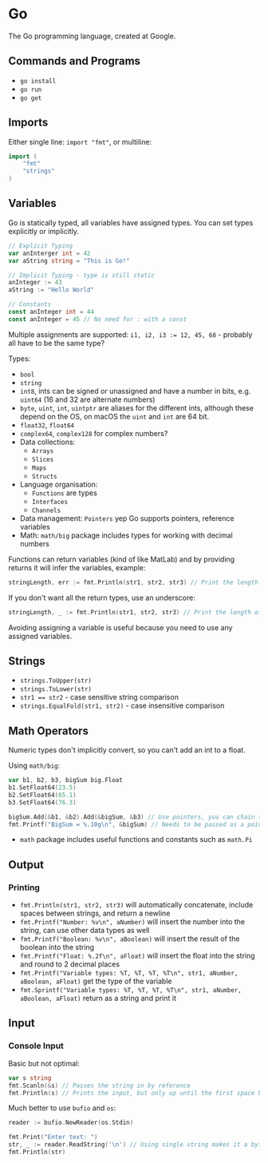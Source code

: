 # Go

The Go programming language, created at Google.

## Commands and Programs

* `go install`
* `go run`
* `go get`

## Imports

Either single line: `import "fmt"`, or multiline:

```Go
import (
    "fmt"
    "strings"
)
```

## Variables

Go is statically typed, all variables have assigned types. You can set types explicitly or implicitly.

```Go
// Explicit Typing
var anInterger int = 42
var aString string = "This is Go!"

// Implicit Typing - type is still static
anInteger := 43
aString := "Hello World"

// Constants
const anInteger int = 44
const anInteger = 45 // No need for : with a const
```

Multiple assignments are supported: `i1, i2, i3 := 12, 45, 68` - probably all have to be the same type?

Types:

* `bool`
* `string`
* `int8`, ints can be signed or unassigned and have a number in bits, e.g. `uint64` (16 and 32 are alternate numbers)
* `byte`, `uint`, `int`, `uintptr` are aliases for the different ints, although these depend on the OS, on macOS the `uint` and `int` are 64 bit.
* `float32`, `float64`
* `complex64`, `complex128` for complex numbers?
* Data collections:
  * `Arrays`
  * `Slices`
  * `Maps`
  * `Structs`
* Language organisation:
  * `Functions` are types
  * `Interfaces`
  * `Channels`
* Data management: `Pointers` yep Go supports pointers, reference variables
* Math: `math/big` package includes types for working with decimal numbers

Functions can return variables (kind of like MatLab) and by providing returns it will infer the variables, example:

```Go
stringLength, err := fmt.Println(str1, str2, str3) // Print the length of the strings and return the length and an error object(?)
```

If you don't want all the return types, use an underscore:

```Go
stringLength, _ := fmt.Println(str1, str2, str3) // Print the length of the strings and return the length and an error object(?)
```

Avoiding assigning a variable is useful because you need to use any assigned variables.

## Strings

* `strings.ToUpper(str)`
* `strings.ToLower(str)`
* `str1 == str2` - case sensitive string comparison
* `strings.EqualFold(str1, str2)` - case insensitive comparison

## Math Operators

Numeric types don't implicitly convert, so you can't add an int to a float.

Using `math/big`:

```Go
var b1, b2, b3, bigSum big.Float
b1.SetFloat64(23.5)
b2.SetFloat64(65.1)
b3.SetFloat64(76.3)

bigSum.Add(&b1, &b2).Add(&bigSum, &b3) // Use pointers, you can chain the Add method!
fmt.Printf("BigSum = %.10g\n", &bigSum) // Needs to be passed as a pointer, not directly
```

* `math` package includes useful functions and constants such as `math.Pi`

## Output

### Printing

* `fmt.Println(str1, str2, str3)` will automatically concatenate, include spaces between strings, and return a newline
* `fmt.Printf("Number: %v\n", aNumber)` will insert the number into the string, can use other data types as well
* `fmt.Printf("Boolean: %v\n", aBoolean)` will insert the result of the boolean into the string
* `fmt.Printf("Float: %.2f\n", aFloat)` will insert the float into the string and round to 2 decimal places
* `fmt.Printf("Variable types: %T, %T, %T, %T\n", str1, aNumber, aBoolean, aFloat)` get the type of the variable
* `fmt.Sprintf("Variable types: %T, %T, %T, %T\n", str1, aNumber, aBoolean, aFloat)` return as a string and print it

## Input

### Console Input

Basic but not optimal:

```Go
var s string
fmt.Scanln(&s) // Passes the string in by reference
fmt.Println(s) // Prints the input, but only up until the first space because of reasons
```

Much better to use `bufio` and `os`:

```Go
reader := bufio.NewReader(os.Stdin)

fmt.Print("Enter text: ")
str, _ := reader.ReadString('\n') // Using single string makes it a byte value?
fmt.Println(str)
```